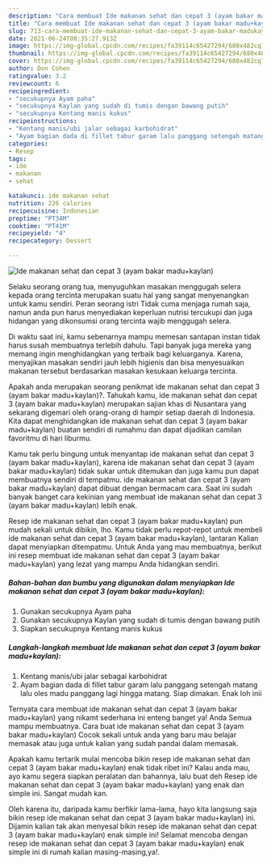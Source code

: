 ```yaml
---
description: "Cara membuat Ide makanan sehat dan cepat 3 (ayam bakar madu+kaylan) yang nikmat Untuk Jualan"
title: "Cara membuat Ide makanan sehat dan cepat 3 (ayam bakar madu+kaylan) yang nikmat Untuk Jualan"
slug: 713-cara-membuat-ide-makanan-sehat-dan-cepat-3-ayam-bakar-madukaylan-yang-nikmat-untuk-jualan
date: 2021-06-24T08:35:27.913Z
image: https://img-global.cpcdn.com/recipes/fa39114c65427294/680x482cq70/ide-makanan-sehat-dan-cepat-3-ayam-bakar-madukaylan-foto-resep-utama.jpg
thumbnail: https://img-global.cpcdn.com/recipes/fa39114c65427294/680x482cq70/ide-makanan-sehat-dan-cepat-3-ayam-bakar-madukaylan-foto-resep-utama.jpg
cover: https://img-global.cpcdn.com/recipes/fa39114c65427294/680x482cq70/ide-makanan-sehat-dan-cepat-3-ayam-bakar-madukaylan-foto-resep-utama.jpg
author: Don Cohen
ratingvalue: 3.2
reviewcount: 6
recipeingredient:
- "secukupnya Ayam paha"
- "secukupnya Kaylan yang sudah di tumis dengan bawang putih"
- "secukupnya Kentang manis kukus"
recipeinstructions:
- "Kentang manis/ubi jalar sebagai karbohidrat"
- "Ayam bagian dada di fillet tabur garam lalu panggang setengah matang lalu oles madu panggang lagi hingga matang. Siap dimakan. Enak loh inii"
categories:
- Resep
tags:
- ide
- makanan
- sehat

katakunci: ide makanan sehat 
nutrition: 226 calories
recipecuisine: Indonesian
preptime: "PT34M"
cooktime: "PT41M"
recipeyield: "4"
recipecategory: Dessert

---
```



![Ide makanan sehat dan cepat 3 (ayam bakar madu+kaylan)](https://img-global.cpcdn.com/recipes/fa39114c65427294/680x482cq70/ide-makanan-sehat-dan-cepat-3-ayam-bakar-madukaylan-foto-resep-utama.jpg)

Selaku seorang orang tua, menyuguhkan masakan menggugah selera kepada orang tercinta merupakan suatu hal yang sangat menyenangkan untuk kamu sendiri. Peran seorang istri Tidak cuma menjaga rumah saja, namun anda pun harus menyediakan keperluan nutrisi tercukupi dan juga hidangan yang dikonsumsi orang tercinta wajib menggugah selera.

Di waktu  saat ini, kamu sebenarnya mampu memesan santapan instan tidak harus susah membuatnya terlebih dahulu. Tapi banyak juga mereka yang memang ingin menghidangkan yang terbaik bagi keluarganya. Karena, menyajikan masakan sendiri jauh lebih higienis dan bisa menyesuaikan makanan tersebut berdasarkan masakan kesukaan keluarga tercinta. 



Apakah anda merupakan seorang penikmat ide makanan sehat dan cepat 3 (ayam bakar madu+kaylan)?. Tahukah kamu, ide makanan sehat dan cepat 3 (ayam bakar madu+kaylan) merupakan sajian khas di Nusantara yang sekarang digemari oleh orang-orang di hampir setiap daerah di Indonesia. Kita dapat menghidangkan ide makanan sehat dan cepat 3 (ayam bakar madu+kaylan) buatan sendiri di rumahmu dan dapat dijadikan camilan favoritmu di hari liburmu.

Kamu tak perlu bingung untuk menyantap ide makanan sehat dan cepat 3 (ayam bakar madu+kaylan), karena ide makanan sehat dan cepat 3 (ayam bakar madu+kaylan) tidak sukar untuk ditemukan dan juga kamu pun dapat membuatnya sendiri di tempatmu. ide makanan sehat dan cepat 3 (ayam bakar madu+kaylan) dapat dibuat dengan bermacam cara. Saat ini sudah banyak banget cara kekinian yang membuat ide makanan sehat dan cepat 3 (ayam bakar madu+kaylan) lebih enak.

Resep ide makanan sehat dan cepat 3 (ayam bakar madu+kaylan) pun mudah sekali untuk dibikin, lho. Kamu tidak perlu repot-repot untuk membeli ide makanan sehat dan cepat 3 (ayam bakar madu+kaylan), lantaran Kalian dapat menyiapkan ditempatmu. Untuk Anda yang mau membuatnya, berikut ini resep membuat ide makanan sehat dan cepat 3 (ayam bakar madu+kaylan) yang lezat yang mampu Anda hidangkan sendiri.

<!--inarticleads1-->

##### Bahan-bahan dan bumbu yang digunakan dalam menyiapkan Ide makanan sehat dan cepat 3 (ayam bakar madu+kaylan):

1. Gunakan secukupnya Ayam paha
1. Gunakan secukupnya Kaylan yang sudah di tumis dengan bawang putih
1. Siapkan secukupnya Kentang manis kukus




<!--inarticleads2-->

##### Langkah-langkah membuat Ide makanan sehat dan cepat 3 (ayam bakar madu+kaylan):

1. Kentang manis/ubi jalar sebagai karbohidrat
1. Ayam bagian dada di fillet tabur garam lalu panggang setengah matang lalu oles madu panggang lagi hingga matang. Siap dimakan. Enak loh inii




Ternyata cara membuat ide makanan sehat dan cepat 3 (ayam bakar madu+kaylan) yang nikamt sederhana ini enteng banget ya! Anda Semua mampu membuatnya. Cara buat ide makanan sehat dan cepat 3 (ayam bakar madu+kaylan) Cocok sekali untuk anda yang baru mau belajar memasak atau juga untuk kalian yang sudah pandai dalam memasak.

Apakah kamu tertarik mulai mencoba bikin resep ide makanan sehat dan cepat 3 (ayam bakar madu+kaylan) enak tidak ribet ini? Kalau anda mau, ayo kamu segera siapkan peralatan dan bahannya, lalu buat deh Resep ide makanan sehat dan cepat 3 (ayam bakar madu+kaylan) yang enak dan simple ini. Sangat mudah kan. 

Oleh karena itu, daripada kamu berfikir lama-lama, hayo kita langsung saja bikin resep ide makanan sehat dan cepat 3 (ayam bakar madu+kaylan) ini. Dijamin kalian tak akan menyesal bikin resep ide makanan sehat dan cepat 3 (ayam bakar madu+kaylan) enak simple ini! Selamat mencoba dengan resep ide makanan sehat dan cepat 3 (ayam bakar madu+kaylan) enak simple ini di rumah kalian masing-masing,ya!.

